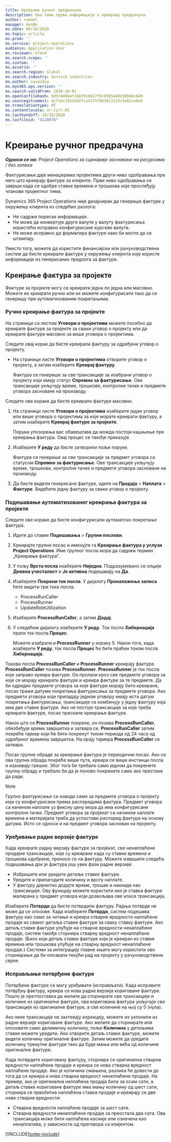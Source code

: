```yaml
---
title: Креирање ручног предрачуна
description: Ова тема пружа информације о креирању предрачуна.
author: rumant
manager: AnnBe
ms.date: 09/18/2020
ms.topic: article
ms.prod: ''
ms.service: project-operations
audience: Application User
ms.reviewer: kfend
ms.search.scope: ''
ms.custom: ''
ms.assetid: ''
ms.search.region: Global
ms.search.industry: Service industries
ms.author: suvaidya
ms.dyn365.ops.version: ''
ms.search.validFrom: 2020-10-01
ms.openlocfilehash: 9d3c84664f1b0701db17f0c05654e0c99bb6c640
ms.sourcegitcommit: 4cf1dc1561b92fca4175f0b3813133c5e63ce8e6
ms.translationtype: HT
ms.contentlocale: sr-Cyrl-RS
ms.lasthandoff: 10/28/2020
ms.locfileid: "4128076"
---
```

# <a name="create-a-manual-proforma-invoice"></a>Креирање ручног предрачуна

_**Односи се на:** Project Operations за сценарије засноване на ресурсима / без залиха_

Фактурисање даје менаџерима пројектима други ниво одобравања пре него што креирају фактуре за клијенте. Први ниво одобравања се заврши када се одобре ставке времена и трошкова које прослеђују чланови пројектног тима.

Dynamics 365 Project Operations није дизајниран да генерише фактуре у окружењу клијента из следећих разлога:

- Не садржи пореске информације.
- Не може да конвертује друге валуте у валуту фактурисања користећи исправно конфигурисане курсеве валута.
- Не може исправно да форматира фактуре како би могле да се штампају.

Уместо тога, можете да користите финансијски или рачуноводствени систем да бисте креирали фактуре у окружењу клијента које користе информације из генерисаних предлога за фактуре.

## <a name="creating-project-invoices"></a>Креирање фактура за пројекте

Фактуре за пројекте могу се креирати једна по једна или масовно. Можете их креирати ручно или их можете конфигурисати тако да се генеришу при аутоматизованим покретањима.

### <a name="manually-create-project-invoices"></a>Ручно креирање фактура за пројекте 

На страници са листом **Уговори о пројектима** можете посебно да креирате фактуре за пројекте за сваки уговор о пројекту или да креирате фактуре масовно за више уговора о пројектима.

Следите овај корак да бисте креирали фактуру за одређени уговор о пројекту.

- На страници листе **Уговори о пројектима** отворите уговор о пројекту, а затим изаберите **Креирај фактуру**.

    Фактура се генерише за све трансакције за изабрани уговор о пројекту који имају статус **Спремно за фактурисање**. Ове трансакције укључују време, трошкове, контролне тачке и предмете уговора засноване на производу.

Следите ове кораке да бисте креирали фактуре масовно.

1. На страници листе **Уговори о пројектима** изаберите један уговор или више уговора о пројектима за које морате креирати фактуру, а затим изаберите **Креирај фактуре за пројекте**.

    Порука упозорења вас обавештава да можда постоји кашњење пре креирања фактура. Овај процес се такође приказује.

2. Изаберите **У реду** да бисте затворили поље поруке.

    Фактура се генерише за све трансакције за предмет уговора са статусом **Спремно за фактурисање**. Ове трансакције укључују време, трошкове, контролне тачке и предмете уговора засноване на производу.

3. Да бисте видели генерисане фактуре, идите на **Продаја** \> **Наплата** \> **Фактуре**. Видећете једну фактуру за сваки уговор о пројекту.

### <a name="set-up-automated-creation-of-project-invoices"></a>Подешавање аутоматизованог креирања фактура за пројекте 

Следите ове кораке да бисте конфигурисали аутоматско покретање фактура.

1. Идите до ставке **Подешавања** \> **Групни послови**.
2. Креирајте групни посао и именујте га **Креирање фактура у услузи Project Operations**. Име групног посла мора да садржи термин „Креирање фактура“.
3. У пољу **Врста посла** изаберите **Ниједна**. Подразумевано се опције **Дневна учесталост** и **Је активна** подешавају на **Да**.
4. Изаберите **Покрени ток посла**. У дијалогу **Проналажење записа** ћете видети три тока посла:

    - ProcessRunCaller
    - ProcessRunner
    - UpdateRoleUtilization

5. Изаберите **ProcessRunCaller**, а затим **Додај**.
6. У следећем дијалогу изаберите **У реду**. Ток посла **Хибернација** прати ток посла **Процес**.

    Можете изабрати и **ProcessRunner** у кораку 5. Након тога, када изаберете **У реду**, ток посла **Процес** ће бити праћен током посла **Хибернација**.

Токови посла **ProcessRunCaller** и **ProcessRunner** креирају фактуре. **ProcessRunCaller** позива **ProcessRunner**. **ProcessRunner** је ток посла који заправо креира фактуре. Он пролази кроз све предмете уговора за које се морају креирати фактуре и креира фактуре за те предмете. Да би одредио предмете уговора за које фактуре морају бити креиране, посао тражи датуме покретања фактурисања за предмете уговора. Ако предмети уговора који припадају једном уговору имају исти датум покретања фактурисања, трансакције се комбинују у једну фактуру која има две ставке фактуре. Ако не постоје трансакције за које треба креирати фактуре, посао прескаче креирање фактуре.

Након што се **ProcessRunner** покрене, он позива **ProcessRunCaller**, обезбеђује време завршетка и затвара се. **ProcessRunCaller** затим покреће тајмер који ће бити покренут током периода од 24 часа од одређеног времена завршетка. На крају тајмера **ProcessRunCaller** се затвара.

Посао групне обраде за креирање фактура је периодични посао. Ако се ова групна обрада покреће више пута, креира се више инстанци посла и изазивају грешке. Због тога би требало само једном да покренете групну обраду и требало би да је поново покренете само ако престане да ради.

> [!NOTE]
> Групно фактурисање се изводи само за предмете уговора о пројекту који су конфигурисани према распоредима фактура. Предмет уговора са начином наплате уз фиксну цену мора да има конфигурисане контролне тачке. Предмет уговора за пројекат са начином наплате времена и материјала треба да успостави распоред фактура на основу датума. Исто се односи и на предмет уговора заснован на пројекту.      
 
### <a name="edit-a-draft-invoice"></a>Уређивање радне верзије фактуре

Када креирате радну верзију фактуре за пројекат, све ненаплаћене продајне трансакције, које су креиране када су ставке времена и трошкова одобрене, преносе се на фактуру. Можете извршити следећа подешавања док је фактура још увек фази радне верзије:

- Избришите или уредите детаље ставке фактуре.
- Уредите и прилагодите количину и врсту наплате.
- У фактуру директно додајте време, трошак и накнаде као трансакције. Ову функцију можете користити ако је ставка фактуре мапирана у предмет уговора који дозвољава ове класе трансакција.

Изаберите **Потврди** да бисте потврдили фактуру. Радња потврде не може да се опозове. Када изаберете **Потврди**, систем подешава фактуру као само за читање и креира стварне вредности наплаћене продаје из сваког детаља ставке фактуре за сваку ставку фактуре. Ако детаљ ставке фактуре упућује на стварне вредности ненаплаћене продаје, систем такође сторнира стварну вредност ненаплаћене продаје. (Било који детаљ ставке фактуре који је креиран из ставке времена или трошкова упућује на стварну вредност ненаплаћене продаје.) Системи за интеграцију главне књиге могу користити ово сторнирање да би опозвали текући рад на пројекту у рачуноводствене сврхе.

### <a name="correct-a-confirmed-invoice"></a>Исправљање потврђене фактуре

Потврђене фактуре се могу уређивати (исправљати). Када исправите потврђну фактуру, креира се нова радна верзија кориговане фактуре. Пошто је претпоставка да желите да сторнирате све трансакције и количине из оригиналне фактуре, ова коригована фактура укључује све трансакције из оригиналне фактуре, а све количине на њој су 0 (нула).

Ако неке трансакције не захтевају корекцију, можете их уклонити из радне верзије кориговане фактуре. Ако желите да сторнирате или опозовете само делимичну количину, поље **Количина** у детаљима ставке можете уредити. Ако отворите детаљ ставке фактуре, можете видети количину оригиналне фактуре. Затим можете да уредите количину тренутне фактуре тако да буде мања или већа од количине оригиналне фактуре.

Када потврдите кориговану фактуру, сторнира се оригинална стварна вредности наплаћене продаје и креира се нова стварна вредност наплаћене продаје. Ако је количина смањена, разлика ће довести до тога да се креира и нова стварна вредност ненаплаћене продаје. На пример, ако је оригинална наплаћена продаја била за осам сати, а детаљ ставке кориговане фактуре има мању количину од шест сати, сторнира се првобитна наплаћена ставка продаје и креирају се две нове стварне вредности:

- Стварна вредности наплаћене продаје за шест сати.
- Стварна вредности ненаплаћене продаје за преостала два сата. Ова трансакција може бити наплаћена касније или означена као ненаплатива, у зависности од преговора са клијентом.


[!INCLUDE[footer-include](../includes/footer-banner.md)]